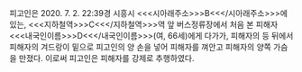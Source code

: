 피고인은 2020. 7. 2. 22:39경 시흥시 <<<시아래주소>>>B<<</시아래주소>>>에 있는, <<<지하철역>>>C<<</지하철역>>>역 앞 버스정류장에서 처음 본 피해자 <<<내국인이름>>>D<<</내국인이름>>>(여, 66세)에게 다가가, 피해자의 등 뒤에서 피해자의 겨드랑이 밑으로 피고인의 양 손을 넣어 피해자를 껴안고 피해자의 양쪽 가슴을 만졌다.
이로써 피고인은 피해자를 강제로 추행하였다.